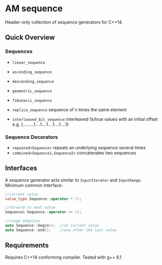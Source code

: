 AM sequence
==========

Header-only collection of sequence generators for C++14.


## Quick Overview

### Sequences
 - ```linear_sequence```
 - ```ascending_sequence```
 - ```descending_sequence```
 - ```geometric_sequence```
 - ```fibonacci_sequence```

 - ```replica_sequence``` 
      sequence of n times the same element

 - ```interleaved_bit_sequence``` 
      interleaved 1s/true values with an initial offset
      e.g. {.........1....1....1....1....1....1}


### Sequence Decorators
 - ```repeated<Sequence>``` repeats an underlying sequence several times
 - ```combined<Sequence1,Sequence2>``` concatenates two sequences
 



## Interfaces

A sequence generator acts similar to ```InputIterator``` and ```InputRange```.
Minimum common interface:
```cpp
//current value
value_type Sequence::operator * ();

//forward to next value
Sequence& Sequence::operator ++ ();

//range adaption
auto Sequence::begin();  //at current value
auto Sequence::end();    //one after the last value
```


## Requirements
Requires C++14 conforming compiler.
Tested with g++ 6.1

